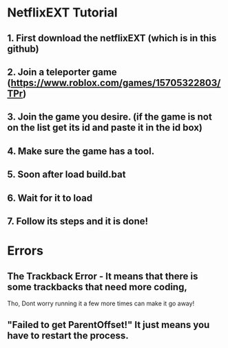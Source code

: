 # NetflixEXT Tutorial
## 1. First download the netflixEXT (which is in this github)
## 2. Join a teleporter game (https://www.roblox.com/games/15705322803/TPr)
## 3. Join the game you desire. (if the game is not on the list get its id and paste it in the id box)
## 4. Make sure the game has a tool.
## 5. Soon after load build.bat
## 6. Wait for it to load
## 7. Follow its steps and it is done!

# Errors
## The Trackback Error - It means that there is some trackbacks that need more coding,
Tho, Dont worry running it a few more times can make it go away!
## "Failed to get ParentOffset!" It just means you have to restart the process.
